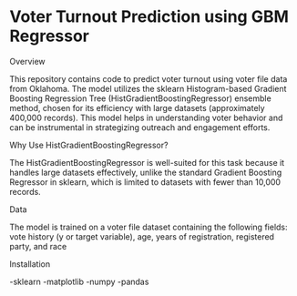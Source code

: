 # Voter Turnout Prediction using GBM Regressor

Overview

This repository contains code to predict voter turnout using voter file data from Oklahoma. The model utilizes the sklearn Histogram-based Gradient Boosting Regression Tree (HistGradientBoostingRegressor) ensemble method, chosen for its efficiency with large datasets (approximately 400,000 records). This model helps in understanding voter behavior and can be instrumental in strategizing outreach and engagement efforts.


Why Use HistGradientBoostingRegressor?

The HistGradientBoostingRegressor is well-suited for this task because it handles large datasets effectively, unlike the standard Gradient Boosting Regressor in sklearn, which is limited to datasets with fewer than 10,000 records.


Data

The model is trained on a voter file dataset containing the following fields:
vote history (y or target variable), 
age, 
years of registration,
registered party, 
and race


Installation 

-sklearn
-matplotlib
-numpy
-pandas
